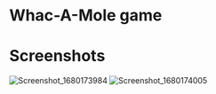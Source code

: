 # Whac-A-Mole game
# Screenshots
![Screenshot_1680173984](https://user-images.githubusercontent.com/62842649/228816048-aec12fe1-10d3-493c-bf12-2e5e5258ae77.png)
![Screenshot_1680174005](https://user-images.githubusercontent.com/62842649/228816039-369540b0-746b-42f9-8e1f-e10ba3a238ad.png)


